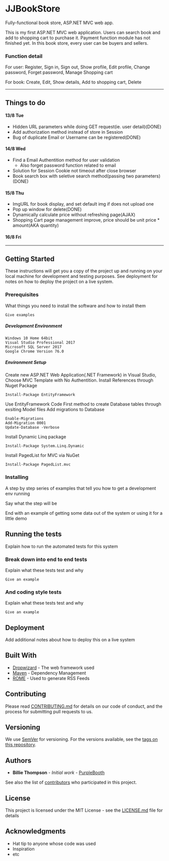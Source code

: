 # JJBookStore
Fully-functional book store, ASP.NET MVC web app.

This is my first ASP.NET MVC web application. Users can search book and add to shopping cart to purchase it. Payment function module has not finished yet. In this book store, every user can be buyers and sellers. 

### Function detail
For user: Register, Sign in, Sign out, Show profile, Edit profile, Change password, Forget password, Manage Shopping cart

For book: Create, Edit, Show details, Add to shopping cart, Delete


********************************************************************************************************
## Things to do 
#### 13/8 Tue
- Hidden URL parameters while doing GET request(ie. user detail)(DONE)
- Add authorization method instead of store in Session
- Bug of duplicate Email or Username can be registered(DONE)

#### 14/8 Wed
- Find a Email Authentition method for user validation
  - Also forget password function related to email
- Solution for Session Cookie not timeout after close browser
- Book search box with seletive search method(passing two parameters)(DONE)

#### 15/8 Thu
- ImgURL for book display, and set default img if does not upload one
- Pop up window for delete(DONE)
- Dynamically calculate price without refreshing page(AJAX)
- Shopping Cart page management improve, price should be unit price * amount(AKA quantity)

#### 16/8 Fri


*******************************************************************************************************

## Getting Started

These instructions will get you a copy of the project up and running on your local machine for development and testing purposes. See deployment for notes on how to deploy the project on a live system.

### Prerequisites

What things you need to install the software and how to install them
```
Give examples
```
##### Development Environment
```
Windows 10 Home 64bit
Visual Studio Professional 2017
Microsoft SQL Server 2017
Google Chrome Version 76.0
```

##### Environment Setup

Create new ASP.NET Web Application(.NET Framework) in Visual Studio, Choose MVC Template with No Authentition.
Install References through Nuget Package
```
Install-Package EntityFramework
```
Use EntityFramework Code First method to create Database tables through exsiting Model files
Add migrations to Database
```
Enable-Migrations
Add-Migration 0001
Update-Database -Verbose
```
Install Dynamic Linq package
```
Install-Package System.Linq.Dynamic
```
Install PagedList for MVC via NuGet
```
Install-Package PagedList.mvc
```
### Installing

A step by step series of examples that tell you how to get a development env running

Say what the step will be



End with an example of getting some data out of the system or using it for a little demo

## Running the tests

Explain how to run the automated tests for this system

### Break down into end to end tests

Explain what these tests test and why

```
Give an example
```

### And coding style tests

Explain what these tests test and why

```
Give an example
```

## Deployment

Add additional notes about how to deploy this on a live system

## Built With

* [Dropwizard](http://www.dropwizard.io/1.0.2/docs/) - The web framework used
* [Maven](https://maven.apache.org/) - Dependency Management
* [ROME](https://rometools.github.io/rome/) - Used to generate RSS Feeds

## Contributing

Please read [CONTRIBUTING.md](https://gist.github.com/PurpleBooth/b24679402957c63ec426) for details on our code of conduct, and the process for submitting pull requests to us.

## Versioning

We use [SemVer](http://semver.org/) for versioning. For the versions available, see the [tags on this repository](https://github.com/your/project/tags). 

## Authors

* **Billie Thompson** - *Initial work* - [PurpleBooth](https://github.com/PurpleBooth)

See also the list of [contributors](https://github.com/your/project/contributors) who participated in this project.

## License

This project is licensed under the MIT License - see the [LICENSE.md](LICENSE.md) file for details

## Acknowledgments

* Hat tip to anyone whose code was used
* Inspiration
* etc
